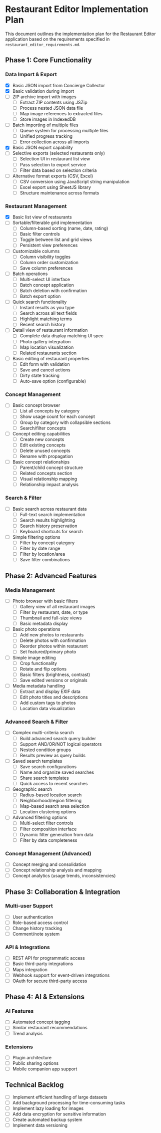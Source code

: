 <!-- 
  Purpose: Step-by-step implementation plan for the Restaurant Editor.
  Dependencies: restaurant_editor_requirements.md, import_specification.md, ui_specification.md.
-->
# Restaurant Editor Implementation Plan

This document outlines the implementation plan for the Restaurant Editor application based on the requirements specified in `restaurant_editor_requirements.md`.

## Phase 1: Core Functionality

### Data Import & Export
- [x] Basic JSON import from Concierge Collector
- [x] Basic validation during import
- [ ] ZIP archive import with images
  - [ ] Extract ZIP contents using JSZip
  - [ ] Process nested JSON data file
  - [ ] Map image references to extracted files
  - [ ] Store images in IndexedDB
- [ ] Batch importing of multiple files
  - [ ] Queue system for processing multiple files
  - [ ] Unified progress tracking
  - [ ] Error collection across all imports
- [x] Basic JSON export capability
- [ ] Selective exports (selected restaurants only)
  - [ ] Selection UI in restaurant list view
  - [ ] Pass selection to export service
  - [ ] Filter data based on selection criteria
- [ ] Alternative format exports (CSV, Excel)
  - [ ] CSV conversion using JavaScript string manipulation
  - [ ] Excel export using SheetJS library
  - [ ] Structure maintenance across formats

### Restaurant Management
- [x] Basic list view of restaurants
- [ ] Sortable/filterable grid implementation
  - [ ] Column-based sorting (name, date, rating)
  - [ ] Basic filter controls
  - [ ] Toggle between list and grid views
  - [ ] Persistent view preferences
- [ ] Customizable columns
  - [ ] Column visibility toggles
  - [ ] Column order customization
  - [ ] Save column preferences
- [ ] Batch operations
  - [ ] Multi-select UI interface 
  - [ ] Batch concept application
  - [ ] Batch deletion with confirmation
  - [ ] Batch export option
- [ ] Quick search functionality
  - [ ] Instant results as you type
  - [ ] Search across all text fields
  - [ ] Highlight matching terms
  - [ ] Recent search history
- [ ] Detail view of restaurant information
  - [ ] Complete data display matching UI spec
  - [ ] Photo gallery integration
  - [ ] Map location visualization
  - [ ] Related restaurants section
- [ ] Basic editing of restaurant properties
  - [ ] Edit form with validation
  - [ ] Save and cancel actions
  - [ ] Dirty state tracking
  - [ ] Auto-save option (configurable)

### Concept Management
- [ ] Basic concept browser
  - [ ] List all concepts by category
  - [ ] Show usage count for each concept
  - [ ] Group by category with collapsible sections
  - [ ] Search/filter concepts
- [ ] Concept editing capabilities
  - [ ] Create new concepts
  - [ ] Edit existing concepts
  - [ ] Delete unused concepts
  - [ ] Rename with propagation
- [ ] Basic concept relationships
  - [ ] Parent/child concept structure
  - [ ] Related concepts section
  - [ ] Visual relationship mapping
  - [ ] Relationship impact analysis

### Search & Filter
- [ ] Basic search across restaurant data
  - [ ] Full-text search implementation
  - [ ] Search results highlighting
  - [ ] Search history preservation
  - [ ] Keyboard shortcuts for search
- [ ] Simple filtering options
  - [ ] Filter by concept category
  - [ ] Filter by date range
  - [ ] Filter by location/area
  - [ ] Save filter combinations

## Phase 2: Advanced Features

### Media Management
- [ ] Photo browser with basic filters
  - [ ] Gallery view of all restaurant images
  - [ ] Filter by restaurant, date, or type
  - [ ] Thumbnail and full-size views
  - [ ] Basic metadata display
- [ ] Basic photo operations
  - [ ] Add new photos to restaurants
  - [ ] Delete photos with confirmation
  - [ ] Reorder photos within restaurant
  - [ ] Set featured/primary photo
- [ ] Simple image editing
  - [ ] Crop functionality
  - [ ] Rotate and flip options
  - [ ] Basic filters (brightness, contrast)
  - [ ] Save edited versions or originals
- [ ] Media metadata handling
  - [ ] Extract and display EXIF data
  - [ ] Edit photo titles and descriptions
  - [ ] Add custom tags to photos
  - [ ] Location data visualization

### Advanced Search & Filter
- [ ] Complex multi-criteria search
  - [ ] Build advanced search query builder
  - [ ] Support AND/OR/NOT logical operators
  - [ ] Nested condition groups
  - [ ] Results preview as query builds
- [ ] Saved search templates
  - [ ] Save search configurations
  - [ ] Name and organize saved searches
  - [ ] Share search templates
  - [ ] Quick access to recent searches
- [ ] Geographic search
  - [ ] Radius-based location search
  - [ ] Neighborhood/region filtering
  - [ ] Map-based search area selection
  - [ ] Location clustering options
- [ ] Advanced filtering options
  - [ ] Multi-select filter controls
  - [ ] Filter composition interface
  - [ ] Dynamic filter generation from data
  - [ ] Filter by data completeness

### Concept Management (Advanced)
- [ ] Concept merging and consolidation
- [ ] Concept relationship analysis and mapping
- [ ] Concept analytics (usage trends, inconsistencies)

## Phase 3: Collaboration & Integration

### Multi-user Support
- [ ] User authentication
- [ ] Role-based access control
- [ ] Change history tracking
- [ ] Comment/note system

### API & Integrations
- [ ] REST API for programmatic access
- [ ] Basic third-party integrations
- [ ] Maps integration
- [ ] Webhook support for event-driven integrations
- [ ] OAuth for secure third-party access

## Phase 4: AI & Extensions

### AI Features
- [ ] Automated concept tagging
- [ ] Similar restaurant recommendations
- [ ] Trend analysis

### Extensions
- [ ] Plugin architecture
- [ ] Public sharing options
- [ ] Mobile companion app support

## Technical Backlog

- [ ] Implement efficient handling of large datasets
- [ ] Add background processing for time-consuming tasks
- [ ] Implement lazy loading for images
- [ ] Add data encryption for sensitive information
- [ ] Create automated backup system
- [ ] Implement data versioning
